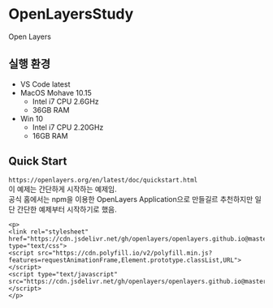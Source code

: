 # OpenLayersStudy
Open Layers

## 실행 환경
- VS Code latest
- MacOS Mohave 10.15
  - Intel i7 CPU 2.6GHz
  - 36GB RAM
- Win 10
  - Intel i7 CPU 2.20GHz
  - 16GB RAM

## Quick Start
`https://openlayers.org/en/latest/doc/quickstart.html`  
이 예제는 간단하게 시작하는 예제임.  
공식 홈에서는 npm을 이용한 OpenLayers Application으로 만들길르 추천하지만 일단 간단한 예제부터 시작하기로 했음.  

```
<p>
<link rel="stylesheet" href="https://cdn.jsdelivr.net/gh/openlayers/openlayers.github.io@master/en/v6.1.1/css/ol.css" type="text/css">
<script src="https://cdn.polyfill.io/v2/polyfill.min.js?features=requestAnimationFrame,Element.prototype.classList,URL"></script>
<script type="text/javascript" src="https://cdn.jsdelivr.net/gh/openlayers/openlayers.github.io@master/en/v6.1.1/build/ol.js"></script>
</p>
```
